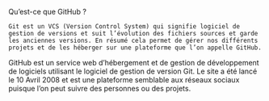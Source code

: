 Qu’est-ce que GitHub ?
	
	Git est un VCS (Version Control System) qui signifie logiciel de gestion de versions et suit l’évolution des fichiers sources et garde les anciennes versions. En résumé cela permet de gérer nos différents projets et de les héberger sur une plateforme que l’on appelle GitHub.
GitHub est un service web d’hébergement et de gestion de développement de logiciels utilisant le logiciel de gestion de version Git. Le site a été lancé le 10 Avril 2008 et est une plateforme semblable aux réseaux sociaux puisque l’on peut suivre des personnes ou des projets.

